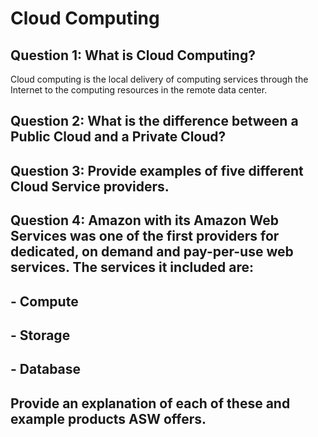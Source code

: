 # Cloud Computing
## Question 1: What is Cloud Computing? 

Cloud computing is the local delivery of computing services through the Internet to the computing resources in the remote data center. 

## Question 2:  What is the difference between a Public Cloud and a Private Cloud? 



## Question 3: Provide examples of five different Cloud Service providers. 



## Question 4:  Amazon with its Amazon Web Services was one of the first providers for dedicated, on demand and pay-per-use web services. The services it included are: 
## - Compute
## - Storage
## - Database
## Provide an explanation of each of these and example products ASW offers. 

